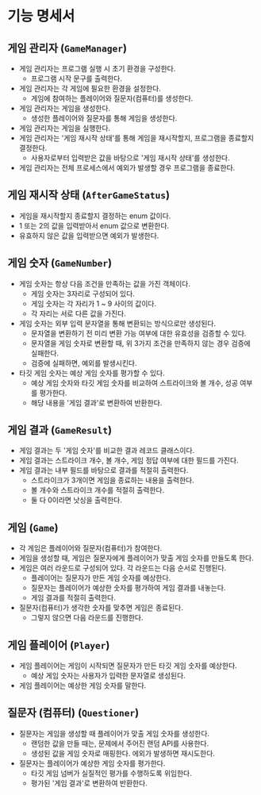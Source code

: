 # 기능 명세서

## 게임 관리자 (`GameManager`)

- 게임 관리자는 프로그램 실행 시 초기 환경을 구성한다. 
  - 프로그램 시작 문구를 출력한다.
- 게임 관리자는 각 게임에 필요한 환경을 설정한다.
  - 게임에 참여하는 플레이어와 질문자(컴퓨터)를 생성한다.
- 게임 관리자는 게임을 생성한다.
  - 생성한 플레이어와 질문자를 통해 게임을 생성한다.
- 게임 관리자는 게임을 실행한다.
- 게임 관리자는 '게임 재시작 상태'를 통해 게임을 재시작할지, 프로그램을 종료할지 결정한다.
  - 사용자로부터 입력받은 값을 바탕으로 '게임 재시작 상태'를 생성한다.
- 게임 관리자는 전체 프로세스에서 예외가 발생할 경우 프로그램을 종료한다.

## 게임 재시작 상태 (`AfterGameStatus`)

- 게임을 재시작할지 종료할지 결정하는 enum 값이다.
- 1 또는 2의 값을 입력받아서 enum 값으로 변환한다. 
- 유효하지 않은 값을 입력받으면 예외가 발생한다.

## 게임 숫자 (`GameNumber`)

- 게임 숫자는 항상 다음 조건을 만족하는 값을 가진 객체이다.
  - 게임 숫자는 3자리로 구성되어 있다.
  - 게임 숫자는 각 자리가 1 ~ 9 사이의 값이다.
  - 각 자리는 서로 다른 값을 가진다.
- 게임 숫자는 외부 입력 문자열을 통해 변환되는 방식으로만 생성된다.
  - 문자열을 변환하기 전 미리 변환 가능 여부에 대한 유효성을 검증할 수 있다.
  - 문자열을 게임 숫자로 변환할 때, 위 3가지 조건을 만족하지 않는 경우 검증에 실패한다.
  - 검증에 실패하면, 예외를 발생시킨다.
- 타깃 게임 숫자는 예상 게임 숫자를 평가할 수 있다.
  - 예상 게임 숫자와 타깃 게임 숫자를 비교하여 스트라이크와 볼 개수, 성공 여부를 평가한다.
  - 해당 내용을 '게임 결과'로 변환하여 반환한다.

## 게임 결과 (`GameResult`)

- 게임 결과는 두 '게임 숫자'를 비교한 결과 레코드 클래스이다.
- 게임 결과는 스트라이크 개수, 볼 개수, 게임 정답 여부에 대한 필드를 가진다.
- 게임 결과는 내부 필드를 바탕으로 결과를 적절히 출력한다.
  - 스트라이크가 3개이면 게임을 종료하는 내용을 출력한다.
  - 볼 개수와 스트라이크 개수를 적절히 출력한다.
  - 둘 다 0이라면 낫싱을 출력한다.

## 게임 (`Game`)

- 각 게임은 플레이어와 질문자(컴퓨터)가 참여한다.
- 게임을 생성할 때, 게임은 질문자에게 플레이어가 맞출 게임 숫자를 만들도록 한다.
- 게임은 여러 라운드로 구성되어 있다. 각 라운드는 다음 순서로 진행된다.
  - 플레이어는 질문자가 만든 게임 숫자를 예상한다.
  - 질문자는 플레이어가 예상한 숫자를 평가하여 게임 결과를 내놓는다.
  - 게임 결과를 적절히 출력한다.
- 질문자(컴퓨터)가 생각한 숫자를 맞추면 게임은 종료된다.
  - 그렇지 않으면 다음 라운드를 진행한다.

## 게임 플레이어 (`Player`)

- 게임 플레이어는 게임이 시작되면 질문자가 만든 타깃 게임 숫자를 예상한다.
  - 예상 게임 숫자는 사용자가 입력한 문자열로 생성된다.
- 게임 플레이어는 예상한 게임 숫자를 말한다.

## 질문자 (컴퓨터) (`Questioner`)

- 질문자는 게임을 생성할 때 플레이어가 맞출 게임 숫자를 생성한다.
  - 랜덤한 값을 만들 때는, 문제에서 주어진 랜덤 API를 사용한다.
  - 생성된 값을 게임 숫자로 매핑한다. 에외가 발생하면 재시도한다.
- 질문자는 플레이어가 예상한 게임 숫자를 평가한다.
  - 타깃 게임 넘버가 실질적인 평가를 수행하도록 위임한다.
  - 평가된 '게임 결과'로 변환하여 반환한다.
